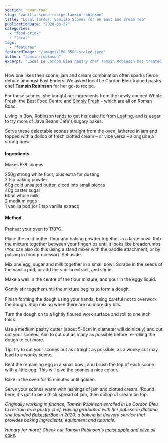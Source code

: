 ```yaml
---
section: roman-road
slug: "vanilla-scone-recipe-tamsin-robinson"
title: "Local larder: Vanilla Scones for an East End Cream Tea"
publicationDate: "2020-06-27"
categories: 
  - "food-drink"
  - "local"
tags: 
  - "features"
featuredImage: "/images/IMG_3508-scaled.jpeg"
author: "tamsin-robinson"
excerpt: "Local Le Cordon Bleu pastry chef Tamsin Robinson has treated us to the ultimate vanilla scone recipe, just in time for summer cream teas in the park."
---
```


How one likes their scone, jam and cream combination often sparks fierce debate amongst East Enders. We asked local Le Cordon Bleu-trained pastry chef **Tamsin Robinson** for her go-to recipe.

For these scones, she bought her ingredients from the newly opened Whole Fresh, the Best Food Centre and [Simply Fresh](https://romanroadlondon.com/simply-fresh-globe-town-mehmet-guzel-interview/) – which are all on Roman Road.

Living in Bow, Robinson tends to get her cake fix from [Loafing](https://romanroadlondon.com/loafing-coffee-crepe-shop-reopens/), and is eager to try more of Java Beans Cafe's sugary bakes.

Serve these delectable scones straight from the oven, lathered in jam and topped with a dollop of fresh clotted cream – or vice versa – alongside a strong brew.

#### Ingredients

Makes 6-8 scones

250g strong white flour, plus extra for dusting  
2 tsp baking powder   
60g cold unsalted butter, diced into small pieces  
40g caster sugar  
60ml whole milk  
2 medium eggs  
1 vanilla pod (or 1 tsp vanilla extract)

#### Method

Preheat your oven to 170°C.

Place the cold butter, flour and baking powder together in a large bowl. Rub the mixture together between your fingertips until it looks like breadcrumbs. (You can also do this using a stand mixer with the paddle attachment, or by pulsing in food processor). Set aside. 

Mix one egg, sugar and milk together in a small bowl. Scrape in the seeds of the vanilla pod, or add the vanilla extract, and stir in. 

Make a well in the centre of the flour mixture, and pour in the eggy liquid.

Gently stir together until the mixture begins to form a dough.

Finish forming the dough using your hands, being careful not to overwork the dough. Stop mixing when there are no more dry bits. 

Turn the dough on to a lightly floured work surface and roll to one inch thick.

Use a medium pastry cutter (about 5-6cm in diameter will do nicely) and cut out your scones. Aim to cut out as many as possible before re-rolling the dough to cut more. 

Tip: try to cut your scones out as straight as possible, as a wonky cut may lead to a wonky scone.

Beat the remaining egg in a small bowl, and brush the top of each scone with a little egg. This will give the scones a nice colour.  

Bake in the oven for 15 minutes until golden.

Serve your scones warm with lashings of jam and clotted cream. 'Round here, it's got to be a thick spread of jam, then dollop of cream on top.

_Originally working in finance, Tamsin Robinson enrolled in Le Cordon Bleu to re-train as a pastry chef. Having graduated with her patisserie diploma, she founded [BakesterBox](https://www.bakesterbox.com/) in 2020: a baking kit delivery service that provides baking ingredients, equipment and tutorials._ 

_Hungry for more? Check out Tamsin Robinson's [moist apple and olive oil cake](https://romanroadlondon.com/apple-orange-olive-oil-cake-tamsin-robinson/)._
